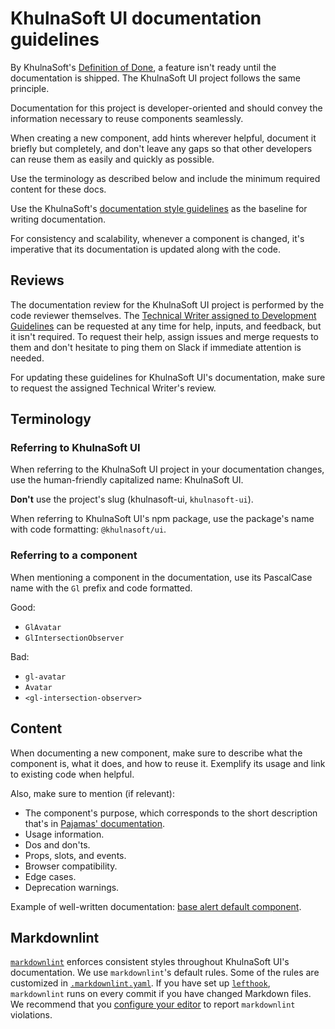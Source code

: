 # KhulnaSoft UI documentation guidelines

By KhulnaSoft's [Definition of Done](https://docs.gitlab.com/ee/development/contributing/merge_request_workflow.html#definition-of-done),
a feature isn't ready until the documentation is shipped. The KhulnaSoft UI project
follows the same principle.

Documentation for this project is developer-oriented and should convey the
information necessary to reuse components seamlessly.

When creating a new component, add hints wherever helpful, document it briefly but completely,
and don't leave any gaps so that other developers can reuse them as easily and quickly as possible.

Use the terminology as described below and include the minimum required content
for these docs.

Use the KhulnaSoft's [documentation style guidelines](https://docs.gitlab.com/ee/development/documentation/styleguide.html)
as the baseline for writing documentation.

For consistency and scalability, whenever a component is changed, it's imperative
that its documentation is updated along with the code.

## Reviews

The documentation review for the KhulnaSoft UI project is performed by the code
reviewer themselves. The [Technical Writer assigned to Development Guidelines](https://about.gitlab.com/handbook/engineering/ux/technical-writing/#assignments-to-development-guidelines)
can be requested at any time for help, inputs, and feedback, but it isn't
required. To request their help, assign issues
and merge requests to them and don't hesitate to ping them on Slack if immediate attention is needed.

For updating these guidelines for KhulnaSoft UI's documentation, make sure to request the assigned
Technical Writer's review.

## Terminology

### Referring to KhulnaSoft UI

When referring to the KhulnaSoft UI project in your documentation changes, use the human-friendly
capitalized name: KhulnaSoft UI.

**Don't** use the project's slug (khulnasoft-ui, `khulnasoft-ui`).

When referring to KhulnaSoft UI's npm package, use the package's name with code formatting: `@khulnasoft/ui`.

### Referring to a component

When mentioning a component in the documentation, use its PascalCase name with the `Gl` prefix and
code formatted.

Good:

- `GlAvatar`
- `GlIntersectionObserver`

Bad:

- `gl-avatar`
- `Avatar`
- `<gl-intersection-observer>`

## Content

When documenting a new component, make sure to describe what the component is,
what it does, and how to reuse it. Exemplify its usage and link to existing
code when helpful.

Also, make sure to mention (if relevant):

- The component's purpose, which corresponds to the short description that's in [Pajamas' documentation](https://design.gitlab.com/components/).
- Usage information.
- Dos and don'ts.
- Props, slots, and events.
- Browser compatibility.
- Edge cases.
- Deprecation warnings.

Example of well-written documentation: [base alert default component](https://gitlab-org.gitlab.io/khulnasoft-ui/?path=/story/base-alert--default).

## Markdownlint

[`markdownlint`](https://github.com/DavidAnson/markdownlint) enforces consistent styles throughout
KhulnaSoft UI's documentation.
We use `markdownlint`'s default rules. Some of the rules are customized in
[`.markdownlint.yaml`](../../.markdownlint.yaml).
If you have set up [`lefthook`](./lefthook.md), `markdownlint` runs on every commit if you have changed
Markdown files.
We recommend that you [configure your editor](https://docs.gitlab.com/ee/development/documentation/testing.html#configure-editors)
to report `markdownlint` violations.
